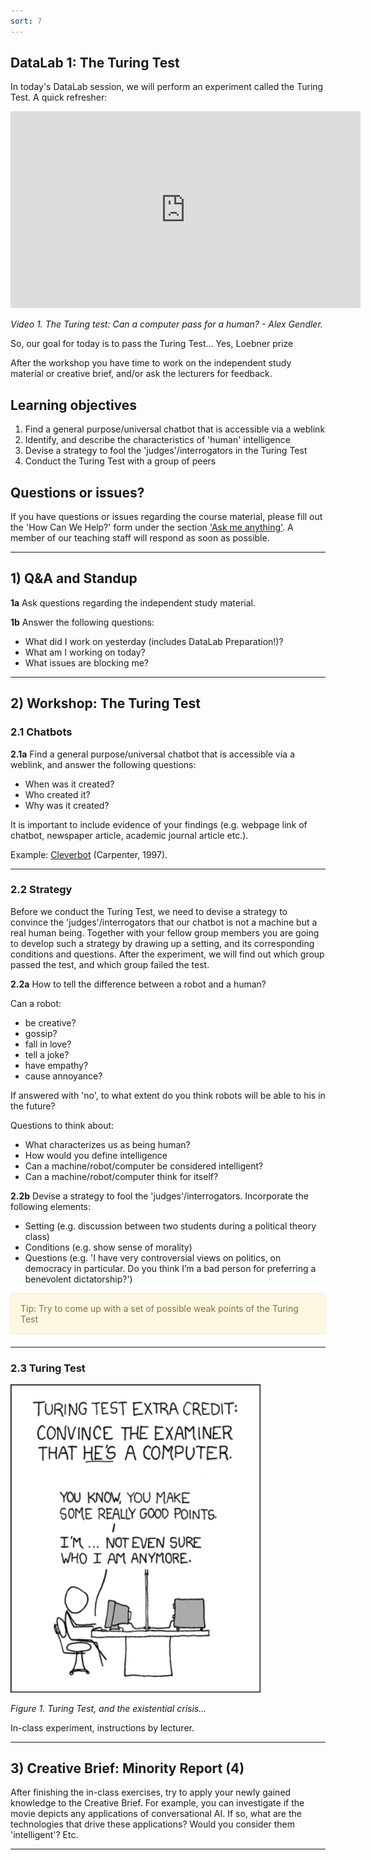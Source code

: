 ```yaml
---
sort: 7
---
```


## DataLab 1: The Turing Test

In today's DataLab session, we will perform an experiment called the Turing Test. A quick refresher:

<iframe width="560" height="315" src="https://www.youtube-nocookie.com/embed/3wLqsRLvV-c" title="YouTube video player" frameborder="0" allow="accelerometer; autoplay; clipboard-write; encrypted-media; gyroscope; picture-in-picture" allowfullscreen></iframe>

*Video 1. The Turing test: Can a computer pass for a human? - Alex Gendler.*

So, our goal for today is to pass the Turing Test... Yes, Loebner prize

After the workshop you have time to work on the independent study material or creative brief, and/or ask the lecturers for feedback.

## Learning objectives

1. Find a general purpose/universal chatbot that is accessible via a weblink
2. Identify, and describe the characteristics of 'human' intelligence
3. Devise a strategy to fool the 'judges'/interrogators in the Turing Test
4. Conduct the Turing Test with a group of peers

## Questions or issues?

If you have questions or issues regarding the course material, please fill out the 'How Can We Help?' form under the section ['Ask me anything'](https://adsai.buas.nl/Contact%20Us/). A member of our teaching staff will respond as soon as possible.

***

## 1) Q&A and Standup

__1a__ Ask questions regarding the independent study material.

__1b__ Answer the following questions:

- What did I work on yesterday (includes DataLab Preparation!)?
- What am I working on today?
- What issues are blocking me?

***

## 2) Workshop: The Turing Test

### 2.1 Chatbots

__2.1a__ Find a general purpose/universal chatbot that is accessible via a weblink, and answer the following questions:

- When was it created?
- Who created it?
- Why was it created?

It is important to include evidence of your findings (e.g. webpage link of chatbot, newspaper article, academic journal article etc.).

Example: [Cleverbot](https://www.cleverbot.com/) (Carpenter, 1997).

***

### 2.2  Strategy

Before we conduct the Turing Test, we need to devise a strategy to convince the 'judges'/interrogators that our chatbot is not a machine but a real human being. Together with your fellow group members you are going to develop such a strategy by drawing up a setting, and its corresponding conditions and questions. After the experiment, we will find out which group passed the test, and which group failed the test.

__2.2a__ How to tell the difference between a robot and a human?

Can a robot:

- be creative?
- gossip?
- fall in love?
- tell a joke?
- have empathy?
- cause annoyance?

If answered with 'no', to what extent do you think robots will be able to his in the future?

Questions to think about:
- What characterizes us as being human?
- How would you define intelligence
- Can a machine/robot/computer be considered intelligent?
- Can a machine/robot/computer think for itself?

__2.2b__ Devise a strategy to fool the 'judges'/interrogators. Incorporate the following elements:

- Setting (e.g. discussion between two students during a political theory class)
- Conditions (e.g. show sense of morality)
- Questions (e.g. 'I have very controversial views on politics, on democracy in particular. Do you think I’m a bad person for preferring a benevolent dictatorship?')

<div style="padding: 15px; border: 1px solid transparent; border-color: transparent; margin-bottom: 20px; border-radius: 4px; color: #8a6d3b;; background-color: #fcf8e3; border-color: #faebcc;">
Tip: Try to come up with a set of possible weak points of the Turing Test
</div>

***

### 2.3 Turing Test

<img src="./images/turing_test_comic.png" alt="Turing Test" width="400"/>

*Figure 1. Turing Test, and the existential crisis...*

In-class experiment, instructions by lecturer.  

***

## 3) Creative Brief: Minority Report (4)

After finishing the in-class exercises, try to apply your newly gained knowledge to the Creative Brief. For example, you can investigate if the movie depicts any applications of conversational AI. If so, what are the technologies that drive these applications? Would you consider them 'intelligent'? Etc.

***
